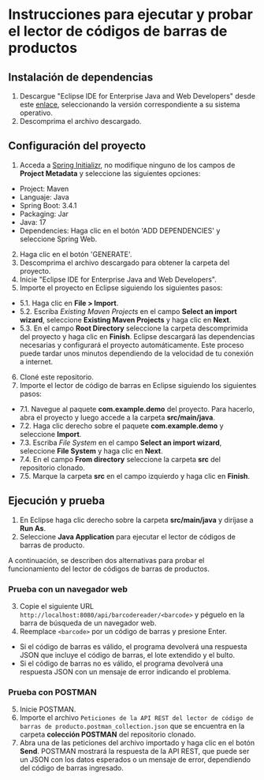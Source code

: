 # Instrucciones para ejecutar y probar el lector de códigos de barras de productos
## Instalación de dependencias
1. Descargue "Eclipse IDE for Enterprise Java and Web Developers" desde este [enlace](https://www.eclipse.org/downloads/packages/), seleccionando la versión correspondiente a su sistema operativo.
2. Descomprima el archivo descargado.

## Configuración del proyecto
1. Acceda a [Spring Initializr](https://start.spring.io/), no modifique ninguno de los campos de **Project Metadata** y seleccione las siguientes opciones:
- Project: Maven
- Languaje: Java
- Spring Boot: 3.4.1
- Packaging: Jar
- Java: 17
- Dependencies: Haga clic en el botón 'ADD DEPENDENCIES' y seleccione Spring Web.

2. Haga clic en el botón 'GENERATE'.
3. Descomprima el archivo descargado para obtener la carpeta del proyecto.
4. Inicie "Eclipse IDE for Enterprise Java and Web Developers".
5. Importe el proyecto en Eclipse siguiendo los siguientes pasos:
- 5.1. Haga clic en **File > Import**.
- 5.2. Escriba *Existing Maven Projects* en el campo **Select an import wizard**, seleccione **Existing Maven Projects** y haga clic en **Next**.
- 5.3. En el campo **Root Directory** seleccione la carpeta descomprimida del proyecto y haga clic en **Finish**. Eclipse descargará las dependencias necesarias y configurará el proyecto automáticamente. Este proceso puede tardar unos minutos dependiendo de la velocidad de tu conexión a internet.

6. Cloné este repositorio.
7. Importe el lector de código de barras en Eclipse siguiendo los siguientes pasos:
- 7.1. Navegue al paquete **com.example.demo** del proyecto. Para hacerlo, abra el proyecto y luego accede a la carpeta **src/main/java**.
- 7.2. Haga clic derecho sobre el paquete **com.example.demo** y seleccione **Import**.
- 7.3. Escriba *File System* en el campo **Select an import wizard**, seleccione **File System** y haga clic en **Next**.
- 7.4. En el campo **From directory** seleccione la carpeta **src** del repositorio clonado.
- 7.5. Marque la carpeta **src** en el campo izquierdo y haga clic en **Finish**.

## Ejecución y prueba
1. En Eclipse haga clic derecho sobre la carpeta **src/main/java** y diríjase a **Run As**.
2. Seleccione **Java Application** para ejecutar el lector de códigos de barras de producto.

A continuación, se describen dos alternativas para probar el funcionamiento del lector de códigos de barras de productos.

### Prueba con un navegador web
3. Copie el siguiente URL ```http://localhost:8080/api/barcodereader/<barcode>``` y péguelo en la barra de búsqueda de un navegador web.
4. Reemplace `<barcode>` por un código de barras y presione Enter.
- Si el código de barras es válido, el programa devolverá una respuesta JSON que incluye el código de barras, el lote extendido y el bulto.
- Si el código de barras no es válido, el programa devolverá una respuesta JSON con un mensaje de error indicando el problema.

### Prueba con POSTMAN
5. Inicie POSTMAN.
6. Importe el archivo ```Peticiones de la API REST del lector de código de barras de producto.postman_collection.json``` que se encuentra en la carpeta **colección POSTMAN** del repositorio clonado.
7. Abra una de las peticiones del archivo importado y haga clic en el botón **Send**. POSTMAN mostrará la respuesta de la API REST, que puede ser un JSON con los datos esperados o un mensaje de error, dependiendo del código de barras ingresado.